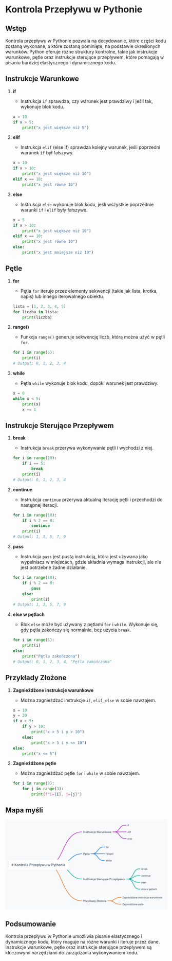 # Kontrola Przepływu w Pythonie

## Wstęp

Kontrola przepływu w Pythonie pozwala na decydowanie, które części kodu zostaną wykonane, a które zostaną pominięte, na podstawie określonych warunków. Python oferuje różne struktury kontrolne, takie jak instrukcje warunkowe, pętle oraz instrukcje sterujące przepływem, które pomagają w pisaniu bardziej elastycznego i dynamicznego kodu.

## Instrukcje Warunkowe

1. **if**
   - Instrukcja `if` sprawdza, czy warunek jest prawdziwy i jeśli tak, wykonuje blok kodu.

   ```python
   x = 10
   if x > 5:
       print("x jest większe niż 5")
   ```

2. **elif**
   - Instrukcja `elif` (else if) sprawdza kolejny warunek, jeśli poprzedni warunek `if` był fałszywy.

   ```python
   x = 10
   if x > 10:
       print("x jest większe niż 10")
   elif x == 10:
       print("x jest równe 10")
   ```

3. **else**
   - Instrukcja `else` wykonuje blok kodu, jeśli wszystkie poprzednie warunki `if` i `elif` były fałszywe.

   ```python
   x = 5
   if x > 10:
       print("x jest większe niż 10")
   elif x == 10:
       print("x jest równe 10")
   else:
       print("x jest mniejsze niż 10")
   ```

## Pętle

1. **for**
   - Pętla `for` iteruje przez elementy sekwencji (takie jak lista, krotka, napis) lub innego iterowalnego obiektu.

   ```python
   lista = [1, 2, 3, 4, 5]
   for liczba in lista:
       print(liczba)
   ```

2. **range()**
   - Funkcja `range()` generuje sekwencję liczb, którą można użyć w pętli `for`.

   ```python
   for i in range(5):
       print(i)
   # Output: 0, 1, 2, 3, 4
   ```

3. **while**
   - Pętla `while` wykonuje blok kodu, dopóki warunek jest prawdziwy.

   ```python
   x = 0
   while x < 5:
       print(x)
       x += 1
   ```

## Instrukcje Sterujące Przepływem

1. **break**
   - Instrukcja `break` przerywa wykonywanie pętli i wychodzi z niej.

   ```python
   for i in range(10):
       if i == 5:
           break
       print(i)
   # Output: 0, 1, 2, 3, 4
   ```

2. **continue**
   - Instrukcja `continue` przerywa aktualną iterację pętli i przechodzi do następnej iteracji.

   ```python
   for i in range(10):
       if i % 2 == 0:
           continue
       print(i)
   # Output: 1, 3, 5, 7, 9
   ```

3. **pass**
   - Instrukcja `pass` jest pustą instrukcją, która jest używana jako wypełniacz w miejscach, gdzie składnia wymaga instrukcji, ale nie jest potrzebne żadne działanie.

   ```python
   for i in range(10):
       if i % 2 == 0:
           pass
       else:
           print(i)
   # Output: 1, 3, 5, 7, 9
   ```

4. **else w pętlach**
   - Blok `else` może być używany z pętlami `for` i `while`. Wykonuje się, gdy pętla zakończy się normalnie, bez użycia `break`.

   ```python
   for i in range(5):
       print(i)
   else:
       print("Pętla zakończona")
   # Output: 0, 1, 2, 3, 4, "Pętla zakończona"
   ```

## Przykłady Złożone

1. **Zagnieżdżone instrukcje warunkowe**
   - Można zagnieżdżać instrukcje `if`, `elif`, `else` w sobie nawzajem.

   ```python
   x = 10
   y = 20
   if x > 5:
       if y > 10:
           print("x > 5 i y > 10")
       else:
           print("x > 5 i y <= 10")
   else:
       print("x <= 5")
   ```

2. **Zagnieżdżone pętle**
   - Można zagnieżdżać pętle `for` i `while` w sobie nawzajem.

   ```python
   for i in range(3):
       for j in range(3):
           print(f"i={i}, j={j}")
   ```

## Mapa myśli

![Kontrola przepływu](../../assets/image/Kontrola%20przeplywu/Kontrola%20przeplywu.png)

## Podsumowanie

Kontrola przepływu w Pythonie umożliwia pisanie elastycznego i dynamicznego kodu, który reaguje na różne warunki i iteruje przez dane. Instrukcje warunkowe, pętle oraz instrukcje sterujące przepływem są kluczowymi narzędziami do zarządzania wykonywaniem kodu.
